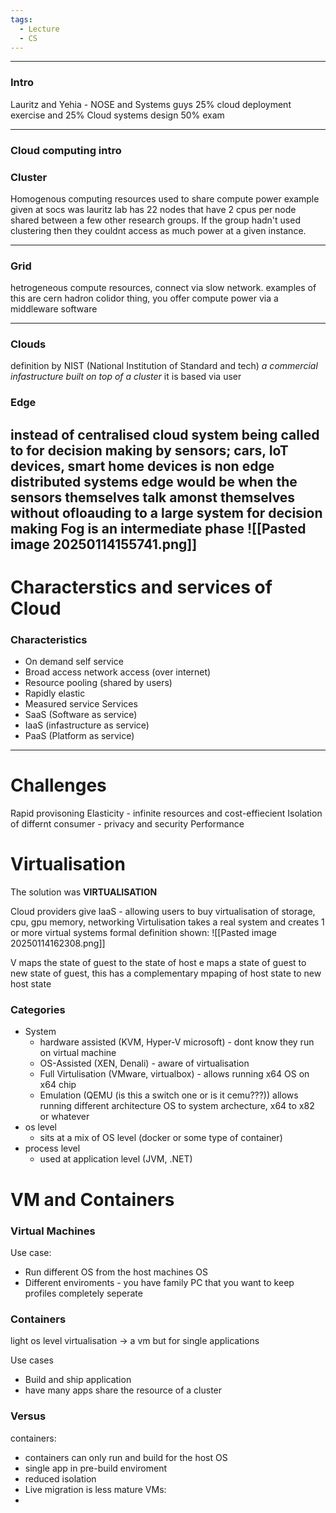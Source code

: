 ```yaml
---
tags:
  - Lecture
  - CS
---
```

---
### Intro
Lauritz and Yehia - NOSE and Systems guys
25% cloud deployment exercise and 25% Cloud systems design 50% exam

---
### Cloud computing intro

### Cluster
Homogenous computing resources used to share compute power
example given at socs was lauritz lab has 22 nodes that have 2 cpus per node shared between a few other research groups. If the group hadn't used clustering then they couldnt access as much power at a given instance.

---
### Grid
hetrogeneous compute resources, connect via slow network.
examples of this are cern hadron colidor thing, you offer compute power via a middleware software

---
### Clouds
definition by NIST (National Institution of Standard and tech) *a commercial infastructure built on top of a cluster* it is based via user 

### Edge
instead of centralised cloud system being called to for decision making by sensors; cars, IoT devices, smart home devices is non edge distributed systems
edge would be when the sensors themselves talk amonst themselves without ofloauding to a large system for decision making
Fog is an intermediate phase
![[Pasted image 20250114155741.png]]
---
# Characterstics and services of Cloud
### Characteristics
- On demand self service
- Broad access network access (over internet)
- Resource pooling (shared by users)
- Rapidly elastic
- Measured service
Services
- SaaS (Software as service)
- IaaS (infastructure as service)
- PaaS (Platform as service)


---
# Challenges
Rapid provisoning
Elasticity - infinite resources and cost-effiecient
Isolation of differnt consumer - privacy and security
Performance

# Virtualisation
The solution was **VIRTUALISATION**

Cloud providers give IaaS - allowing users to buy virtualisation of storage, cpu, gpu memory, networking
Virtulisation takes a real system and creates 1 or more virtual systems
formal definition shown:
![[Pasted image 20250114162308.png]]

V maps the state of guest to the state of host
e maps a state of guest to new state of guest, this has a complementary mpaping of host state to new host state

### Categories
- System
	- hardware assisted (KVM, Hyper-V microsoft) - dont know they run on virtual machine
	- OS-Assisted (XEN, Denali) - aware of virtualisation
	- Full Virtulisation (VMware, virtualbox) - allows running x64 OS on x64 chip
	- Emulation (QEMU (is this a switch one or is it cemu???)) allows running different architecture OS to system archecture, x64 to x82 or whatever
- os level
	- sits at a mix of OS level (docker or some type of container)
- process level
	- used at application level (JVM, .NET)


# VM and Containers
### Virtual Machines
Use case:
- Run different OS from the host machines OS
- Different enviroments - you have family PC that you want to keep profiles completely seperate

### Containers
light os level virtualisation -> a vm but for single applications

Use cases
- Build and ship application 
- have many apps share the resource of a cluster

### Versus
containers:
- containers can only run and build for the host OS
- single app in pre-build enviroment
- reduced isolation
- Live migration is less mature
VMs:
- 